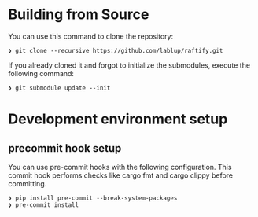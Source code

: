 # Building from Source

You can use this command to clone the repository:

```
❯ git clone --recursive https://github.com/lablup/raftify.git
```

If you already cloned it and forgot to initialize the submodules, execute the following command:

```
❯ git submodule update --init
```

# Development environment setup

## precommit hook setup

You can use pre-commit hooks with the following configuration.
This commit hook performs checks like cargo fmt and cargo clippy before committing.

```
❯ pip install pre-commit --break-system-packages
❯ pre-commit install
```
